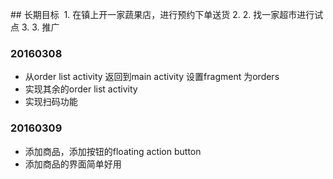 ﻿
﻿## 长期目标
﻿
﻿1. 在镇上开一家蔬果店，进行预约下单送货
﻿2. 
﻿2. 找一家超市进行试点
﻿3. 
﻿3. 推广
﻿
### 20160308
+ 从order list activity 返回到main activity 设置fragment 为orders
+ 实现其余的order list activity
+ 实现扫码功能
### 20160309
+ 添加商品，添加按钮的floating action button
+ 添加商品的界面简单好用
